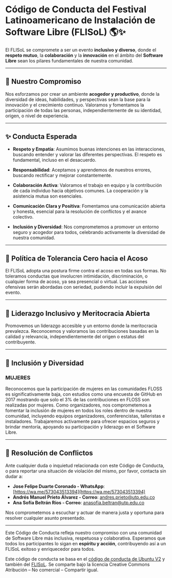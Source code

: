 # **Código de Conducta del Festival Latinoamericano de Instalación de Software Libre (FLISoL) 🌎✨**

El FLISoL se compromete a ser un evento **inclusivo y diverso**, donde el **respeto mutuo**, la **colaboración** y la **innovación** en el ámbito del **Software Libre** sean los pilares fundamentales de nuestra comunidad.

---

## 📜 **Nuestro Compromiso**

Nos esforzamos por crear un ambiente **acogedor y productivo**, donde la diversidad de ideas, habilidades, y perspectivas sean la base para la innovación y el crecimiento continuo. Valoramos y fomentamos la participación de todas las personas, independientemente de su identidad, origen, o nivel de experiencia.

---

## ✨ **Conducta Esperada**

- **Respeto y Empatía**: Asumimos buenas intenciones en las interacciones, buscando entender y valorar las diferentes perspectivas. El respeto es fundamental, incluso en el desacuerdo.

- **Responsabilidad**: Aceptamos y aprendemos de nuestros errores, buscando rectificar y mejorar constantemente.

- **Colaboración Activa**: Valoramos el trabajo en equipo y la contribución de cada individuo hacia objetivos comunes. La cooperación y la asistencia mutua son esenciales.

- **Comunicación Clara y Positiva**: Fomentamos una comunicación abierta y honesta, esencial para la resolución de conflictos y el avance colectivo.

- **Inclusión y Diversidad**: Nos comprometemos a promover un entorno seguro y acogedor para todos, celebrando activamente la diversidad de nuestra comunidad.

---

## 🚫 **Política de Tolerancia Cero hacia el Acoso**

El FLISoL adopta una postura firme contra el acoso en todas sus formas. No toleramos conductas que involucren intimidación, discriminación, o cualquier forma de acoso, ya sea presencial o virtual. Las acciones ofensivas serán abordadas con seriedad, pudiendo incluir la expulsión del evento.

---

## 👥 **Liderazgo Inclusivo y Meritocracia Abierta**

Promovemos un liderazgo accesible y un entorno donde la meritocracia prevalezca. Reconocemos y valoramos las contribuciones basadas en la calidad y relevancia, independientemente del origen o estatus del contribuyente.

---

## 🌈 **Inclusión y Diversidad**

### MUJERES

Reconocemos que la participación de mujeres en las comunidades FLOSS es significativamente baja, con estudios como una encuesta de GitHub en 2017 mostrando que solo el 3% de las contribuciones en FLOSS son realizadas por mujeres. Como organizadores, nos comprometemos a fomentar la inclusión de mujeres en todos los roles dentro de nuestra comunidad, incluyendo equipos organizadores, conferencistas, talleristas e instaladores. Trabajaremos activamente para ofrecer espacios seguros y brindar mentoría, apoyando su participación y liderazgo en el Software Libre.

---

## 🤝 **Resolución de Conflictos**

Ante cualquier duda o inquietud relacionada con este Código de Conducta, o para reportar una situación de violación del mismo, por favor, contacta sin dudar a:

- **Jose Felipe Duarte Coronado - WhatsApp**: [https://wa.me/573043513394](https://wa.me/573043513394)
- **Andrés Manuel Prieto Álvarez - Correo**: [andres.prieto@utp.edu.co](mailto:andres.prieto@utp.edu.co)
- **Ana Sofía Beltrán Ríos - Correo**: [anasofia.beltran@utp.edu.co](mailto:anasofia.beltran@utp.edu.co)

Nos comprometemos a escuchar y actuar de manera justa y oportuna para resolver cualquier asunto presentado.

---

Este Código de Conducta refleja nuestro compromiso con una comunidad de Software Libre más inclusiva, respetuosa y colaborativa. Esperamos que todos los participantes lo sigan en **espíritu y acción**, contribuyendo así a un FLISoL exitoso y enriquecedor para todos.


Este código de conducta se basa en el [código de conducta de Ubuntu V2](https://ubuntu.com/community/ethos/code-of-conduct) y también del [FLISoL](https://flisol.info/CodigoDeConducta). Se comparte bajo la licencia Creative Commons Atribución – No comercial – Compartir igual.
